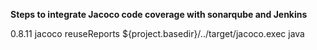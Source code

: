 **Steps to integrate Jacoco code coverage with sonarqube and Jenkins**    

<properties>
 <!-- JaCoCo Properties -->
    <jacoco.version>0.8.11</jacoco.version>
    <sonar.java.coveragePlugin>jacoco</sonar.java.coveragePlugin>
    <sonar.dynamicAnalysis>reuseReports</sonar.dynamicAnalysis>
    <sonar.jacoco.reportPath>${project.basedir}/../target/jacoco.exec</sonar.jacoco.reportPath>
    <sonar.language>java</sonar.language>
    
  </properties>

  
